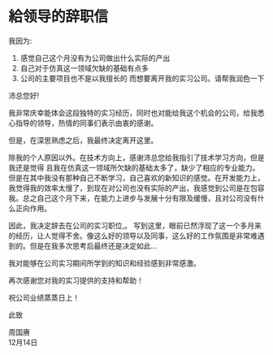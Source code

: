 # 給领导的辞职信
我因为: 
1. 感觉自己这个月没有为公司做出什么实际的产出 
2. 自己对于仿真这一领域欠缺的基础有点多  
3. 公司的主要项目也不是以我擅长的 而想要离开我的实习公司。请帮我润色一下

沛总您好!

我非常庆幸能体会这段独特的实习经历，同时也对能给我这个机会的公司，给我悉心指导的领导，热情的同事们表示由衷的感谢。

但是，在深思熟虑之后，我最终决定离开这里。

除我的个人原因以外。在技术方向上，感谢沛总您给我指引了技术学习方向，但是我还是觉得   且我在仿真这一领域所欠缺的基础太多了，缺少了相应的专业能力。但是在其中我没有那种自己不断学习，自己喜欢的新知识的感觉。在开发能力上，我觉得我的效率太慢了，到现在对公司也没有实际的产出，我感觉到公司是在包容我。总之自己这个月下来，在能力上进步与发展十分有限及缓慢，且对公司没有什么正向作用。

因此，我决定辞去在公司的实习职位,。 写到这里，眼前已然浮现了这一个多月来的经历，让人觉得不舍。像这么好的领导以及同事，这么好的工作氛围是非常难遇到的。但是在我多次思考后最终还是决定如此...

我对能够在公司实习期间所学到的知识和经验感到非常感激。

再次感谢您对我的实习提供的支持和帮助！

祝公司业绩蒸蒸日上！

此致

周国赓  
12月14日
